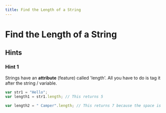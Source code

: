 ```yaml
---
title: Find the Length of a String
---
```

# Find the Length of a String

## Hints

### Hint 1
Strings have an <strong>attribute</strong> (feature) called 'length'. All you have to do is tag it after the string / variable.

```javascript
var str1 = "Hello";
var length1 = str1.length; // This returns 5

var length2 = " Camper".length; // This returns 7 because the space is counted as one character.
```
